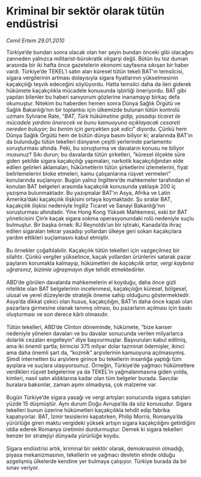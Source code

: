 # Kriminal bir sektör olarak tütün endüstrisi

*Cemil Ertem 29.01.2010*

<div class="taraf_structure_2col_1zq">
<div class="margen_n">



 <p>Türkiye’de bundan sonra olacak olan her şeyin bundan önceki gibi olacağını zanneden yalnızca militarist-bürokratik oligarşi değil. Bütün bu toz duman arasında bir iki hafta önce gazetelerin ekonomi sayfasına sıkışan bir haber vardı. Türkiye’de TEKEL’i satın alan küresel tütün tekeli BAT’ın temsilcisi, sigara vergilerinin artması dolayısıyla sigara fiyatlarının yükselmesinin kaçakçılığı teşvik edeceğini söylüyordu. Hatta temsilci daha da ileri giderek hükümete kaçakçılıkla mücadele konusunda işbirliği öneriyordu. BAT gibi yapıları bilenler bu haberi sanıyorum gözlerine inanamayıp birkaç defa okumuştur. Nitekim bu haberden hemen sonra Dünya Sağlık Örgütü ve Sağlık Bakanlığı’nın bir toplantısı için ülkemizde bulunan tütün kontrolü uzmanı Sylviane Rate, “<i>BAT, Türk hükümetine gidip, yasadışı ticaret ile mücadele yardımı önerecek ve bunu kamuoyuna açıklayacak cesareti nereden buluyor; bu benim için gerçekten şok edici</i>” diyordu. Çünkü hem Dünya Sağlık Örgütü hem de bütün dünya basını biliyor ki; aralarında BAT’ın da bulunduğu tütün tekelleri dünyanın çeşitli yerlerinde parlamento soruşturması altında. Peki, bu soruşturma ve davaların konusu ne biliyor musunuz? Sıkı durun; bu davalarda tütün şirketleri, “küresel ölçekte süre giden şekilde sigara kaçakçılığı yapmaları, narkotik kaçakçılığından elde edilen gelirleri aklamaları, hükümetlerin tütün şirketlerini izlemelerini, fiyat belirlemelerini bloke etmeleri, kamu çalışanlarına rüşvet vermeleri” konularında suçlanıyor. Bugün yalnız İngiltere’de mahkemeler tarafından el konulan BAT belgeleri arasında kaçakçılık konusunda yaklaşık 200 iç yazışma bulunmaktadır. Bu yazışmalar BAT’ın Asya, Afrika ve Latin Amerika’daki kaçakçılık ilişkisini ortaya koymaktadır. Şu sıralar BAT, kaçakçılık ilişkisi nedeniyle İngiliz Ticaret ve Sanayi Bakanlığı’nın soruşturması altındadır. Yine Hong Kong Yüksek Mahkemesi, eski bir BAT yöneticisini Çin’e kaçak sigara sokma operasyonundaki rolü nedeniyle suçlu bulmuştur. Bir başka örnek: RJ Reynolds’un bir iştiraki, Kanada’da ihraç edilen sigaraları tekrar yasadışı yollardan ülkeye geri sokan kaçakçılara yardım ettikleri suçlamasını kabul etmiştir. <br/><br/>Bu örnekler çoğaltılabilir. Kaçakçılık tütün tekelleri için vazgeçilmez bir silahtır. Çünkü vergiler yükselince, kaçak yollardan ürünlerini satarak pazar paylarını korumakla kalmayıp, hükümetleri de <i>kaçakçılık artar, vergi kaybına uğrarsınız, bizimle uğraşmayın</i> diye tehdit etmektedirler. <br/><br/>ABD’de görülen davalarda mahkemelerin el koyduğu, daha önce gizli nitelikte olan BAT belgelerinin incelenmesi, kaçakçılığın küresel, bölgesel, ulusal ve yerel düzeylerde stratejik öneme sahip olduğunu göstermektedir. Asya’da dikkat çekici olan husus, kaçakçılığın, BAT’ın daha önce kapalı olan pazarlara girmesine olanak tanımış olması, bu pazarların açılması için baskı oluşturması ve son derece kârlı olmasıdır. <br/><br/>Tütün tekelleri, ABD’de Clinton döneminde, hükümete, “bize kanser nedeniyle yönelen davaları ve bu davalar sonucunda verilen milyarlarca dolarlık cezaları engelleyin” diye başvurmuşlar. Başvuruları kabul edilmiş, ama iki önemli şartla; birincisi 375 milyar dolar tazminat ödemişler, ikinci ama daha önemli şart da, “kozmik” arşivlerinin kamuoyuna açılmasıymış. Şimdi internetten bu arşivlere girince bu tekellerin insanlığa yaptığı tüm ayıplara ve suçlara ulaşıyorsunuz. Örneğin, Türkiye’de yağmacı hükümetlere verdikleri rüşvet belgelerine ya da TEKEL’in yağmalanmasına giden yolda, kimleri, nasıl satın aldıklarına kadar olan tüm belgeler burada. Savcılar buralara baksınlar, zaman aşımı olmadıysa, çok malzeme var. <br/><br/>Bugün Türkiye’de sigara yasağı ve vergi artışları sonucunda sigara satışları yüzde 15 düşmüştür. Aynı durum Doğu Avrupa’da da söz konusudur. Sigara tekelleri bunun üzerine hükümetleri kaçakçılıkla tehdit edip fabrika kapatıyorlar. BAT, İzmir tesislerini kapatırken, Philip Morris, Romanya’da yürürlüğe giren maktu vergideki yüksek artışın sigara kaçakçılığını getirdiğini iddia ederek Romanya üretimini durdurmuştur. Demek ki sigara tekelleri benzer bir stratejiyi dünyada yürürlüğe koydu. <br/><br/>Sigara endüstrisi artık, kriminal bir sektör olarak, demokrasinin olmadığı, piyasa mekanizmasının, tekellerin ve yağmacı devletin elinde olduğu azgelişmiş ülkelerde kendine yer bulmaya çalışıyor. Türkiye burada da bir sınav veriyor.</p>
<br/>
<br/>
<br/>



<br/>


<div id="taraf_not">
</div>

</div>


</div>
